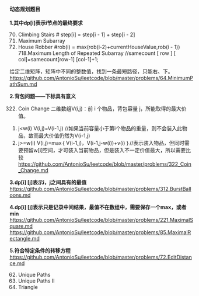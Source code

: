 #### **动态规划题目**

**1.其中dp[i]表示i节点的最终要求**   

70. Climbing Stairs # step[i] = step[i - 1] + step[i - 2]
53. Maximum Subarray
198. House Robber #rob(i) = max(rob(i-2)+currentHouseValue,rob(i - 1))
718.Maximum Length of Repeated Subarray 
//samecount [ row ] [ col]=samecount[row-1] [col-1]+1;

给定二维矩阵，矩阵中不同的整数值，找到一条最短路径，只能右、下。
https://github.com/AntonioSu/leetcode/blob/master/problems/64.MinimumPathSum.md  

**2.背包问题——下标具有意义**  

322. Coin Change
二维数组V(i,j)：前 i 个物品，背包容量 j，所能取得的最大价值。
1) j<w(i)      V(i,j)=V(i-1,j)  //如果当前容量小于第i个物品的重量，则不会装入此物品，故而最大价值仍然为V(i-1,j)
2) j>=w(i)     V(i,j)=max｛ V(i-1,j)，V(i-1,j-w(i))+v(i) ｝//表示装入物品，但同时需要预留w[i]空间，才可装入当前物品，但是装入不一定价值最大，所以需要比较
https://github.com/AntonioSu/leetcode/blob/master/problems/322_Coin_Change.md  

**3.dp[i] [j]表示i，j之间具有的最值**   
https://github.com/AntonioSu/leetcode/blob/master/problems/312.BurstBalloons.md

**4.dp[i] [j]表示只是记录中间结果，最值不在数组中，需要保存一个max，或者min**   
https://github.com/AntonioSu/leetcode/blob/master/problems/221.MaximalSquare.md
https://github.com/AntonioSu/leetcode/blob/master/problems/85.MaximalRectangle.md

**5.符合特定条件的转移方程** 
https://github.com/AntonioSu/leetcode/blob/master/problems/72.EditDistance.md

62. Unique Paths  
63. Unique Paths II  
120. Triangle

